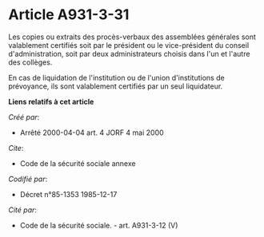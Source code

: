 # Article A931-3-31

Les copies ou extraits des procès-verbaux des assemblées générales sont valablement certifiés soit par le président ou le
vice-président du conseil d'administration, soit par deux administrateurs choisis dans l'un et l'autre des collèges.

En cas de liquidation de l'institution ou de l'union d'institutions de prévoyance, ils sont valablement certifiés par un seul
liquidateur.

**Liens relatifs à cet article**

_Créé par_:

  - Arrêté 2000-04-04 art. 4 JORF 4 mai 2000

_Cite_:

  - Code de la sécurité sociale annexe

_Codifié par_:

  - Décret n°85-1353 1985-12-17

_Cité par_:

  - Code de la sécurité sociale. - art. A931-3-12 (V)
